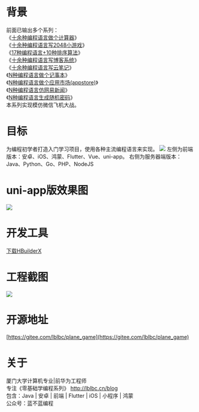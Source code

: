 # 背景
前面已输出多个系列：  
《[十余种编程语言做个计算器](https://cxyxy.blog.csdn.net/article/details/128761660)》  
《[十余种编程语言写2048小游戏](https://cxyxy.blog.csdn.net/article/details/128696358)》  
《[17种编程语言+10种排序算法](https://cxyxy.blog.csdn.net/article/details/128760848)》  
《[十余种编程语言写博客系统](https://cxyxy.blog.csdn.net/article/details/128755326)》  
《[十余种编程语言写云笔记](https://cxyxy.blog.csdn.net/article/details/128760968)》  
《[N种编程语言做个记事本](https://cxyxy.blog.csdn.net/article/details/128761825)》  
《[N种编程语言做个应用市场(appstore)](https://cxyxy.blog.csdn.net/article/details/129223072)》  
《[N种编程语言仿网易新闻](https://juejin.cn/post/7210369671656407095)》   
《[N种编程语言生成随机密码](https://cxyxy.blog.csdn.net/article/details/129870831)》    
本系列实现模仿微信飞机大战。
# 目标
为编程初学者打造入门学习项目，使用各种主流编程语言来实现。
![](https://p3-juejin.byteimg.com/tos-cn-i-k3u1fbpfcp/917243103e18463c98f342cb3b8c32e3~tplv-k3u1fbpfcp-zoom-1.image)
左侧为前端版本：安卓、iOS、鸿蒙、Flutter、Vue、uni-app。
右侧为服务器端版本：Java、Python、Go、PHP、NodeJS

# uni-app版效果图
![](https://p3-juejin.byteimg.com/tos-cn-i-k3u1fbpfcp/55664a91a049406c93ca1a11bf3b1698~tplv-k3u1fbpfcp-zoom-1.image)


# 开发工具
[下载HBuilderX](https://cxyxy.blog.csdn.net/article/details/128722661)

# 工程截图
![](https://p3-juejin.byteimg.com/tos-cn-i-k3u1fbpfcp/c345ed05a92146e3951bfbeeb6bf8566~tplv-k3u1fbpfcp-zoom-1.image)

# 开源地址
[https://gitee.com/lblbc/plane_game](https://gitee.com/lblbc/plane_game)


# 关于
厦门大学计算机专业|前华为工程师   
专注《零基础学编程系列》  http://lblbc.cn/blog  
包含：Java | 安卓 | 前端 | Flutter | iOS | 小程序 | 鸿蒙  
公众号：蓝不蓝编程  